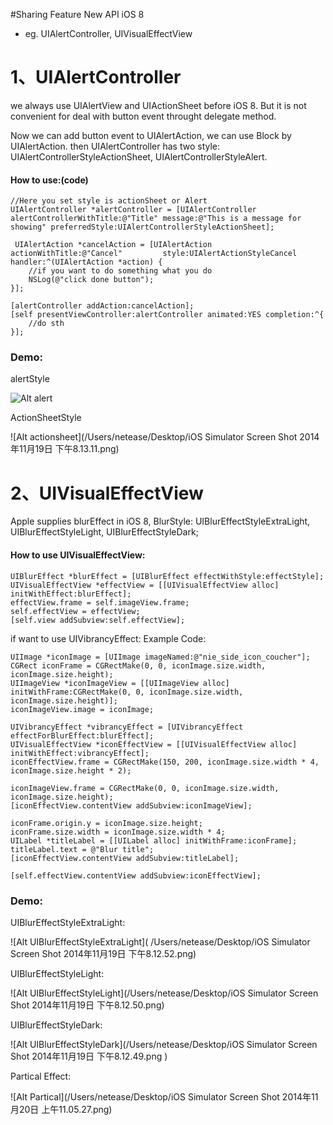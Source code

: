 
#Sharing Feature New API iOS 8 

* eg. UIAlertController, UIVisualEffectView 


# 1、UIAlertController

we always use UIAlertView and UIActionSheet before iOS 8. But it is not convenient
for deal with button event throught delegate method.

Now we can add button event to UIAlertAction, we can use Block by UIAlertAction.
then UIAlertController has two style: UIAlertControllerStyleActionSheet, UIAlertControllerStyleAlert.

#### How to use:(code)
	//Here you set style is actionSheet or Alert
    UIAlertController *alertController = [UIAlertController alertControllerWithTitle:@"Title" message:@"This is a message for showing" preferredStyle:UIAlertControllerStyleActionSheet];
    
	 UIAlertAction *cancelAction = [UIAlertAction actionWithTitle:@"Cancel" 		style:UIAlertActionStyleCancel handler:^(UIAlertAction *action) {
        //if you want to do something what you do
        NSLog(@"click done button");
    }];
    
    [alertController addAction:cancelAction];
	[self presentViewController:alertController animated:YES completion:^{
        //do sth
    }];
 
### Demo:
 alertStyle
 
![Alt alert](/Users/netease/Documents/ObjcDemo/FeatureAPIiOS8/screenshot/shotscreen_alert.png)

ActionSheetStyle 

 ![Alt actionsheet](/Users/netease/Desktop/iOS Simulator Screen Shot 2014年11月19日 下午8.13.11.png)


# 2、UIVisualEffectView

Apple supplies blurEffect in iOS 8,
BlurStyle: UIBlurEffectStyleExtraLight, UIBlurEffectStyleLight, UIBlurEffectStyleDark;

#### How to use UIVisualEffectView:
	UIBlurEffect *blurEffect = [UIBlurEffect effectWithStyle:effectStyle];
    UIVisualEffectView *effectView = [[UIVisualEffectView alloc] initWithEffect:blurEffect];
    effectView.frame = self.imageView.frame;
    self.effectView = effectView;
    [self.view addSubview:self.effectView];
    
 if want to use UIVibrancyEffect:
 Example Code:
 
	UIImage *iconImage = [UIImage imageNamed:@"nie_side_icon_coucher"];
    CGRect iconFrame = CGRectMake(0, 0, iconImage.size.width, iconImage.size.height);
    UIImageView *iconImageView = [[UIImageView alloc] initWithFrame:CGRectMake(0, 0, iconImage.size.width, iconImage.size.height)];
    iconImageView.image = iconImage;
    
    UIVibrancyEffect *vibrancyEffect = [UIVibrancyEffect effectForBlurEffect:blurEffect];
    UIVisualEffectView *iconEffectView = [[UIVisualEffectView alloc] initWithEffect:vibrancyEffect];
    iconEffectView.frame = CGRectMake(150, 200, iconImage.size.width * 4, iconImage.size.height * 2);

    iconImageView.frame = CGRectMake(0, 0, iconImage.size.width, iconImage.size.height);
    [iconEffectView.contentView addSubview:iconImageView];

    iconFrame.origin.y = iconImage.size.height;
    iconFrame.size.width = iconImage.size.width * 4;
    UILabel *titleLabel = [[UILabel alloc] initWithFrame:iconFrame];
    titleLabel.text = @"Blur title";
    [iconEffectView.contentView addSubview:titleLabel];
    
    [self.effectView.contentView addSubview:iconEffectView];

### Demo:
UIBlurEffectStyleExtraLight:

 ![Alt UIBlurEffectStyleExtraLight]( /Users/netease/Desktop/iOS Simulator Screen Shot 2014年11月19日 下午8.12.52.png)
 
 UIBlurEffectStyleLight:
 
  ![Alt UIBlurEffectStyleLight](/Users/netease/Desktop/iOS Simulator Screen Shot 2014年11月19日 下午8.12.50.png)
  
  UIBlurEffectStyleDark:
 
  ![Alt UIBlurEffectStyleDark](/Users/netease/Desktop/iOS Simulator Screen Shot 2014年11月19日 下午8.12.49.png )
 
 Partical Effect:
 
  ![Alt Partical](/Users/netease/Desktop/iOS Simulator Screen Shot 2014年11月20日 上午11.05.27.png)
  
